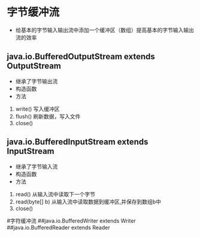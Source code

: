 # 字节缓冲流
* 给基本的字节输入输出流中添加一个缓冲区（数组）提高基本的字节输入输出流的效率
## java.io.BufferedOutputStream extends OutputStream
* 继承了字节输出流
* 构造函数
* 方法
1. write() 写入缓冲区
2. flush() 刷新数据，写入文件
3. close()

## java.io.BufferedInputStream extends InputStream
* 继承了字节输入流
* 构造函数
* 方法
1. read() 从输入流中读取下一个字节
1. read(byte[] b) 从输入流中读取数据到缓冲区,并保存到数组b中
2. close()

#字符缓冲流
##java.io.BufferedWriter extends Writer
##java.io.BufferedReader extends Reader